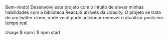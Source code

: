 Bem-vindo!
Desenvolvi este projeto com o intuito de elevar minhas habilidades com a biblioteca ReactJS através da Udacity. O projeto se trata de um twitter clone, onde você pode adicionar remover e atualizar posts em tempo real.

Usage
$ npm i
$ npm start
